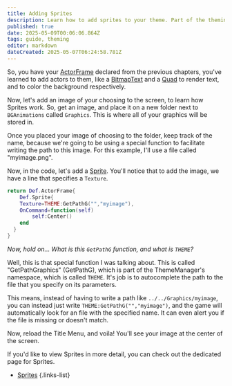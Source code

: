 ```yaml
---
title: Adding Sprites
description: Learn how to add sprites to your theme. Part of the theming guide.
published: true
date: 2025-05-09T00:06:06.864Z
tags: guide, theming
editor: markdown
dateCreated: 2025-05-07T06:24:58.781Z
---
```


So, you have your [ActorFrame](/en/dev/actors/actortypes/actorframe) declared from the previous chapters, you've learned to add actors to them, like a [BitmapText](/en/dev/actors/actortypes/bitmaptext) and a [Quad](/en/dev/actors/actortypes/quad) to render text, and to color the background respectively.

Now, let's add an image of your choosing to the screen, to learn how Sprites work. So, get an image, and place it on a new folder next to `BGAnimations` called `Graphics`. This is where all of your graphics will be stored in.

Once you placed your image of choosing to the folder, keep track of the name, because we're going to be using a special function to facilitate writing the path to this image. For this example, I'll use a file called "myimage.png".

Now, in the code, let's add a [Sprite](/en/dev/actors/actortypes/sprite). You'll notice that to add the image, we have a line that specifies a `Texture`.

```lua
return Def.ActorFrame{
	Def.Sprite{
  	Texture=THEME:GetPathG("","myimage"),
    OnCommand=function(self)
    	self:Center()
    end
  }
}
```

*Now, hold on... What is this `GetPathG` function, and what is `THEME`?*

Well, this is that special function I was talking about. This is called "GetPathGraphics" (GetPathG), which is part of the ThemeManager's namespace, which is called `THEME`. It's job is to autocomplete the path to the file that you specify on its parameters.

This means, instead of having to write a path like `../../Graphics/myimage`, you can instead just write `THEME:GetPathG("","myimage")`, and the game will automatically look for an file with the specified name. It can even alert you if the file is missing or doesn't match.

Now, reload the Title Menu, and voila! You'll see your image at the center of the screen.

If you'd like to view Sprites in more detail, you can check out the dedicated page for Sprites. 

- [Sprites](/en/dev/actortypes/Sprite)
{.links-list}